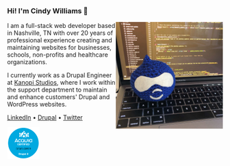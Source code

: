 ### Hi! I'm Cindy Williams 👋

<img src="https://github.com/cindytwilliams/cindytwilliams/blob/master/drupal-drop.jpg" width="250" align="right">I am a full-stack web developer based in Nashville, TN with over 20 years of professional experience creating and maintaining websites for businesses, schools, non-profits and healthcare organizations.

I currently work as a Drupal Engineer at [Kanopi Studios](https://kanopi.com), where I work within the support department to maintain and enhance customers' Drupal and WordPress websites.

[LinkedIn](https://www.linkedin.com/in/cindytwilliams) • [Drupal](https://www.drupal.org/u/cindytwilliams) • [Twitter](https://twitter.com/cindytwilliams)

<img src="https://github.com/cindytwilliams/cindytwilliams/blob/master/acquia-certified-developer-drupal-8.png" width="75">
